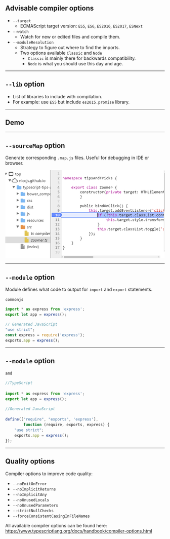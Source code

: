 ## Advisable compiler options

- `--target`
    - ECMAScript target version: `ES5`, `ES6`, `ES2016`, `ES2017`, `ESNext`
- `--watch`
    - Watch for new or edited files and compile them.
- `--moduleResolution`
    - Strategy to figure out where to find the imports.
    - Two options available `Classic` and `Node`
        - `Classic` is mainly there for backwards compatibility.
        - `Node` is what you should use this day and age.

---

## `--lib` option

- List of libraries to include with compilation.
- For example: use `ES5` but include `es2015.promise` library.

---

<!-- .slide: data-background="url('resources/lab2.jpg')" -->
<!-- .slide: class="lab" -->

## Demo

---

## `--sourceMap` option

Generate corresponding `.map.js` files. Useful for debugging in IDE or browser.

![Debugging in browser](resources/debugging-ts-browser.png) <!-- .element class="pin-height-400" -->

---

## `--module` option

Module defines what code to output for `import` and `export` statements.

`commonjs`

<!-- .element class="fragment" data-fragment-index="0" -->

```typescript
import * as express from 'express';
export let app = express();
```

<!-- .element class="fragment" data-fragment-index="0" -->

```javascript
// Generated JavaScript
"use strict";
const express = require('express');
exports.app = express();
```

<!-- .element class="fragment" data-fragment-index="1" -->

---

## `--module` option

`amd`

```typescript
//TypeScript

import * as express from 'express';
export let app = express();
```

```javascript
//Generated JavaScript

define(["require", "exports", 'express'],
        function (require, exports, express) {
    "use strict";
    exports.app = express();
});
```

---

## Quality options

Compiler options to improve code quality:
- `--noEmitOnError`
- `--noImplicitReturns`
- `--noImplicitAny`
- `--noUnusedLocals`
- `--noUnusedParameters`
- `--strictNullChecks`
- `--forceConsistentCasingInFileNames`

<!-- .element class="no-list-style-type" -->

All available compiler options can be found here: https://www.typescriptlang.org/docs/handbook/compiler-options.html

